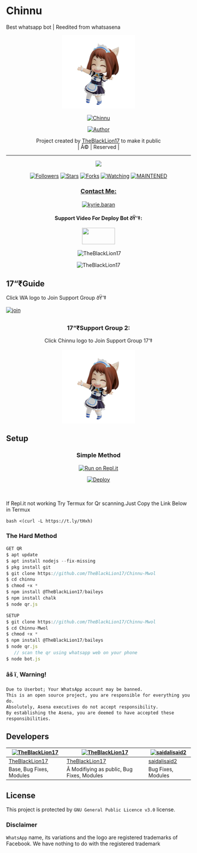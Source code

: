 # Chinnu
Best whatsapp bot | Reedited from whatsasena 


<div align="center">
  <img border-radius: 15px src="Mole.jpg" width="200" height="200"/>
  <p align="center">
<a href="#"><img title="Chinnu" src="https://img.shields.io/badge/Chinnu-green?colorA=%23ff0000&colorB=%23017e40&style=for-the-badge"></a>
</p>
  <p align="center">
<a href="https://github.com/TheBlackLion17"><img title="Author" src="https://img.shields.io/badge/Author-TheBlackLion17/Chinnu?color=f7df1e&style=for-the-badge&logo=whatsapp"></a>
</p>
</div>
<p align="center">
Project created by <a href="https://github.com/TheBlackLion17/Chinnu-Mwol">TheBlackLion17</a> to make it public
    <br>
       | Â© |
        Reserved |
    <br> 
</p>

----

  <p align="center">
  <a href="httsp://github.com/TheBlackLion17/chinnu">
    <img src="https://img.shields.io/github/repo-size/TheBlackLion17/Chinnu?color=green&label=Repo%20total%20size&style=plastic">
<p align="center">
<a href="https://github.com/TheBlackLion17/followers"><img title="Followers" src="https://img.shields.io/github/followers/TheBlackLion17?color=f7df1e&style=flat-square"></a>
<a href="https://github.com/TheBlackLion17/chinnu/stargazers/"><img title="Stars" src="https://img.shields.io/github/stars/TheBlackLion17/Chinnu-1?color=f7df1e&style=flat-square"></a>
<a href="https://github.com/TheBlackLion17/chinnu/network/members"><img title="Forks" src="https://img.shields.io/github/forks/TheBlackLion17/Chinnu-1?color=f7df1e&style=flat-square"></a>
<a href="https://github.com/TheBlackLion17/chinnu/watchers"><img title="Watching" src="https://img.shields.io/github/watchers/TheBlackLion17/Chinnu-1?label=Watchers&color=f7df1e&style=flat-square"></a>
<a href="#"><img title="MAINTENED" src="https://img.shields.io/badge/UNMAINTENED-YES-f7df1e.svg"</a>
</p>

<h3 align="center">Contact Me:</h3>
<p align="center">
<a href="https://instagram.com/hisham___muhammed__?utm_medium=copy_link" target="blank"><img align="center" src="https://cdn.jsdelivr.net/npm/simple-icons@3.0.1/icons/instagram.svg" alt="kyrie.baran" height="30" width="40" /></a>
</p>
<h4 align="center">Support Video For Deploy Bot ðŸ‘‡:</h4>
<p align="center">
<a href="https://youtu.be/JzTpSfw6jcM" target="blank"><img align="center" src="https://upload.wikimedia.org/wikipedia/commons/thumb/e/e1/Logo_of_YouTube_%282015-2017%29.svg/1200px-Logo_of_YouTube_%282015-2017%29.svg.png" height="45" width="90" /></a>
</p>
  

<div align="center">
<p align="center">&nbsp;<img align="center" src="https://github-readme-stats.vercel.app/api?username=TheBlackLion17&show_icons=true&theme=nightowl" alt="TheBlackLion17" /></p>

<p align="center"><img align="center" src="https://github-readme-streak-stats.herokuapp.com/?user=TheBlackLion17&theme=nightowl" alt="TheBlackLion17" /></p>
</details> </div>


## 17“₹Guide
Click WA logo to Join Support Group ðŸ‘‡
    <br>
<br>
  [![join](https://github.com/Alien-alfa/PublicBot/blob/main/wlogo.svg.png)](https://chat.whatsapp.com/CYGahR3hC1DHq44n4ri5J6)

## 
  <h3 align="center">17“₹Support Group 2:</h3>
<p align="center">
Click Chinnu logo to Join Support Group 17‘‡
    <br>
<br>
  <a href="https://chat.whatsapp.com/Kne4KggCeYoE9vIc6iZLZJ" target="blank"><img align="center" src="Mole.jpg" height="200" width="200" /></a>
</p>
    
## Setup
<div align="center">

  ### Simple Method
  
[![Run on Repl.it](https://repl.it/badge/github/quiec/whatsAlfa)](https://replit.com/@phaticusthiccy/WhatsAsena-QR)

[![Deploy](https://www.herokucdn.com/deploy/button.svg)](https://heroku.com/deploy?template=https://github.com/TheBlackLion17/Chinnu-.git)
     </div>
<br>
<br >
If Repl.it not working Try Termux for Qr scanning.Just Copy the Link Below in Termux
```
bash <(curl -L https://t.ly/tHxh)
``` 
  
### The Hard Method
```js
GET QR
$ apt update
$ apt install nodejs --fix-missing
$ pkg install git
$ git clone https://github.com/TheBlackLion17/Chinnu-Mwol
$ cd chinnu
$ chmod +x *
$ npm install @TheBlackLion17/baileys
$ npm install chalk
$ node qr.js
```
      
```js
SETUP
$ git clone https://github.com/TheBlackLion17/Chinnu-Mwol
$ cd Chinnu-Mwol
$ chmod +x *
$ npm install @TheBlackLion17/baileys
$ node qr.js
   // scan the qr using whatsapp web on your phone
$ node bot.js
```


### âš ï¸ Warning! 
```
Due to Userbot; Your WhatsApp account may be banned.
This is an open source project, you are responsible for everything you do. 
Absolutely, Asena executives do not accept responsibility.
By establishing the Asena, you are deemed to have accepted these responsibilities.
```

## Developers
  <div align="center">
    
  [![TheBlackLion17](https://github.com/TheBlackLion17.png?size=100)](https://github.com/TheBlackLion17) |  [![TheBlackLion17](https://github.com/TheBlackLion17.png?size=100)](https://github.com/TheBlackLion17) | [![saidalisaid2](https://github.com/saidalisaid2.png?size=100)](https://github.com/saidalisaid2) 
----|----|----
[TheBlackLion17](https://github.com/TheBlackLion17)  | [TheBlackLion17](https://github.com/TheBlackLion17) | [saidalisaid2](https://github.com/saidalisaid2)
Base, Bug Fixes, Modules |Â Modifiying  as   public, Bug Fixes, Modules| Bug Fixes, Modules
  </div>
    


## License
This project is protected by `GNU General Public Licence v3.0` license.

### Disclaimer
`WhatsApp` name, its variations and the logo are registered trademarks of Facebook. We have nothing to do with the registered trademark
